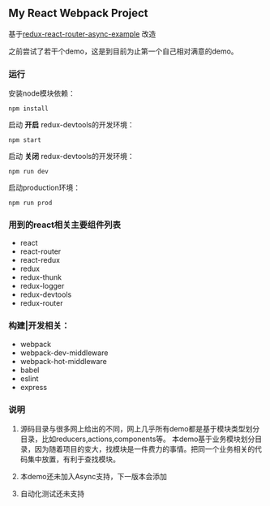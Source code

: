 ## My React Webpack Project

基于[redux-react-router-async-example](https://github.com/emmenko/redux-react-router-async-example) 改造

之前尝试了若干个demo，这是到目前为止第一个自己相对满意的demo。

### 运行
安装node模块依赖：
```
npm install
```
启动 **开启** redux-devtools的开发环境：
```
npm start
```

启动 **关闭** redux-devtools的开发环境：
```
npm run dev
```

启动production环境：
```
npm run prod
```

### 用到的react相关主要组件列表

* react
* react-router
* react-redux
* redux
* redux-thunk
* redux-logger
* redux-devtools
* redux-router

### 构建|开发相关：
* webpack
* webpack-dev-middleware
* webpack-hot-middleware
* babel
* eslint
* express

### 说明
1. 源码目录与很多网上给出的不同，网上几乎所有demo都是基于模块类型划分目录，比如reducers,actions,components等。
本demo基于业务模块划分目录，因为随着项目的变大，找模块是一件费力的事情。把同一个业务相关的代码集中放置，有利于查找模块。

2. 本demo还未加入Async支持，下一版本会添加

3. 自动化测试还未支持